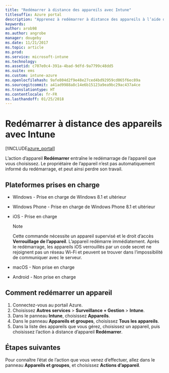 ```yaml
---
title: "Redémarrer à distance des appareils avec Intune"
titlesuffix: Azure portal
description: "Apprenez à redémarrer à distance des appareils à l’aide de l’action de redémarrage d’appareil."
keywords: 
author: arob98
ms.author: angrobe
manager: dougeby
ms.date: 11/21/2017
ms.topic: article
ms.prod: 
ms.service: microsoft-intune
ms.technology: 
ms.assetid: c707e0c4-391a-4bad-9dfd-9a7799c48dd5
ms.suite: ems
ms.custom: intune-azure
ms.openlocfilehash: 9afe804d2f9e48e27ced4bd92959cd065f6ec89a
ms.sourcegitcommit: a41ad9988a8c14e6b15123a9ea9bc29ac437a4ce
ms.translationtype: HT
ms.contentlocale: fr-FR
ms.lasthandoff: 01/25/2018
---
```

# <a name="remotely-restart-devices-with-intune"></a>Redémarrer à distance des appareils avec Intune


[!INCLUDE[azure_portal](./includes/azure_portal.md)]

L’action d’appareil **Redémarrer** entraîne le redémarrage de l’appareil que vous choisissez. Le propriétaire de l’appareil n’est pas automatiquement informé du redémarrage, et peut ainsi perdre son travail.

## <a name="supported-platforms"></a>Plateformes prises en charge

- Windows - Prise en charge de Windows 8.1 et ultérieur
- Windows Phone - Prise en charge de Windows Phone 8.1 et ultérieur
- iOS - Prise en charge

    > [!Note]  
    > Cette commande nécessite un appareil supervisé et le droit d’accès **Verrouillage de l’appareil**. L’appareil redémarre immédiatement. Après le redémarrage, les appareils iOS verrouillés par un code secret ne rejoignent pas un réseau Wi-Fi et peuvent se trouver dans l’impossibilité de communiquer avec le serveur.
- macOS - Non prise en charge
- Android - Non prise en charge

## <a name="how-to-restart-a-device"></a>Comment redémarrer un appareil

1. Connectez-vous au portail Azure.
2. Choisissez **Autres services** > **Surveillance + Gestion** > **Intune**.
3. Dans le panneau **Intune**, choisissez **Appareils**.
4. Dans le panneau **Appareils et groupes**, choisissez **Tous les appareils**.
5. Dans la liste des appareils que vous gérez, choisissez un appareil, puis choisissez l’action à distance d’appareil **Redémarrer**.

## <a name="next-steps"></a>Étapes suivantes

Pour connaître l’état de l’action que vous venez d’effectuer, allez dans le panneau **Appareils et groupes**, et choisissez **Actions d’appareil**.
